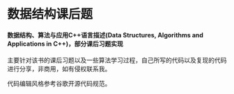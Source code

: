 # 数据结构课后题

#### 数据结构、算法与应用C++语言描述(Data Structures, Algorithms and Applications in C++)，部分课后习题实现

主要针对该书的课后习题以及一些算法学习过程，自己所写的代码以及复现的代码进行分享，非商用，如有侵权联系我。

代码编辑风格参考谷歌开源代码规范。